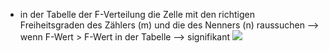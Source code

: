 - in der Tabelle der F-Verteilung die Zelle mit den richtigen Freiheitsgraden des Zählers (m) und die des Nenners (n) raussuchen --> wenn F-Wert > F-Wert in der Tabelle --> signifikant
![](Pasted%20image%2020240530104440.png)
